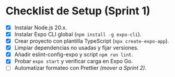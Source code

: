 # Checklist de Setup (Sprint 1)

- [x] Instalar Node.js 20.x.
- [x] Instalar Expo CLI global (`npm install -g expo-cli`).
- [x] Crear proyecto con plantilla TypeScript (`npx create-expo-app`).
- [x] Limpiar dependencias no usadas y fijar versiones.
- [x] Añadir eslint-config-expo y script `npm run lint`.
- [x] Probar `expo start` y verificar carga en Expo Go.
- [ ] Automatizar formateo con Prettier *(mover a Sprint 2)*.
